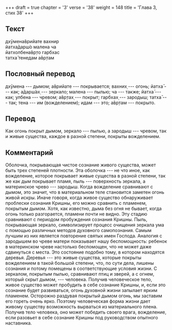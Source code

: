 +++
draft = true
chapter = '3'
verse = '38'
weight = 148
title = 'Глава 3, стих 38'
+++
## Текст

дхӯмена̄врийате вахнир  
йатха̄дарш́о малена ча  
йатхолбена̄вр̣то гарбхас  
татха̄ тенедам а̄вр̣там

## Пословный перевод

дхӯмена --- дымом; а̄врийате --- покрывается; вахних̣ --- огонь; йатха̄ ---
как; а̄дарш́ах̣ --- зеркало; малена --- пылью; ча --- также; йатха̄ --- как;
улбена --- чревом; а̄вр̣тах̣ --- покрыт; гарбхах̣ --- зародыш; татха̄ ---
так; тена --- им (вожделением); идам --- это; а̄вр̣там --- покрыто.

## Перевод

Как огонь покрыт дымом, зеркало --- пылью, а зародыш --- чревом, так и
живые существа, каждое в разной степени, покрыты вожделением.

## Комментарий

Оболочка, покрывающая чистое сознание живого существа, может быть трех
степеней плотности. Эта оболочка --- не что иное, как вожделение,
которое покрывает живые существа в разной степени, так же как дым
покрывает пламя, пыль --- поверхность зеркала, а материнское чрево ---
зародыш. Когда вожделение сравнивают с дымом, это значит, что в
материальном теле становится заметен огонь живой искры. Иначе говоря,
когда живое существо обнаруживает проблески сознания Кришны, его можно
сравнить с пламенем, покрытым дымом. Хотя, как известно, дыма без огня
не бывает, когда огонь только разгорается, пламени почти не видно. Эту
стадию сравнивают с периодом пробуждения сознания Кришны. Пыль,
покрывающая зеркало, символизирует процесс очищения зеркала ума с
помощью различных методов духовного самопознания. Самым лучшим из них
является повторение святых имен Господа. Аналогия с зародышем во чреве
матери показывает нашу беспомощность: ребенок в материнском чреве
настолько беспомощен, что не может даже сдвинуться с места. Это
состояние подобно тому, в котором находятся деревья. Деревья --- это
живые существа, которые покрыты вожделением в такой большой степени,
что, по сути дела, лишены сознания и потому помещены в соответствующие
условия жизни. С зеркалом, покрытым пылью, сравнивают птиц и зверей, а с
огнем, который скрыт дымом, --- человека. Получив человеческое тело,
живое существо может пробудить в себе сознание Кришны, и, если это
сознание будет развиваться, огонь духовной жизни запылает ярким
пламенем. Осторожно раздувая покрытый дымом огонь, мы заставим его
гореть очень ярко. Поэтому человеческая форма жизни дает живому существу
возможность вырваться из материального плена. Получив тело человека, оно
может победить своего врага, вожделение, если разовьет в себе сознание
Кришны под руководством опытного наставника.
